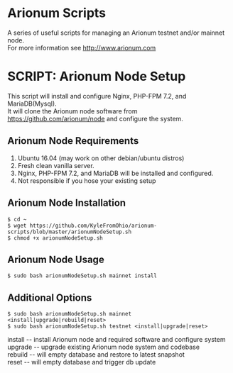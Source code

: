 # Arionum Scripts

A series of useful scripts for managing an Arionum testnet and/or mainnet node.  
For more information see http://www.arionum.com

# SCRIPT: Arionum Node Setup 

This script will install and configure Nginx, PHP-FPM 7.2, and MariaDB(Mysql).  
It will clone the Arionum node software from https://github.com/arionum/node and configure the system.  

## Arionum Node Requirements
1. Ubuntu 16.04 (may work on other debian/ubuntu distros)  
2. Fresh clean vanilla server.  
3. Nginx, PHP-FPM 7.2, and MariaDB will be installed and configured.  
4. Not responsible if you hose your existing setup

## Arionum Node Installation 
`$ cd ~`  
`$ wget https://github.com/KyleFromOhio/arionum-scripts/blob/master/arionumNodeSetup.sh`  
`$ chmod +x arionumNodeSetup.sh`

## Arionum Node Usage
`$ sudo bash arionumNodeSetup.sh mainnet install`

## Additional Options
`$ sudo bash arionumNodeSetup.sh mainnet <install|upgrade|rebuild|reset>`  
`$ sudo bash arionumNodeSetup.sh testnet <install|upgrade|reset>`  
 
 install   -- install Arionum node and required software and configure system  
 upgrade   -- upgrade existing Arionum node system and codebase  
 rebuild   -- will empty database and restore to latest snapshot  
 reset     -- will empty database and trigger db update  

